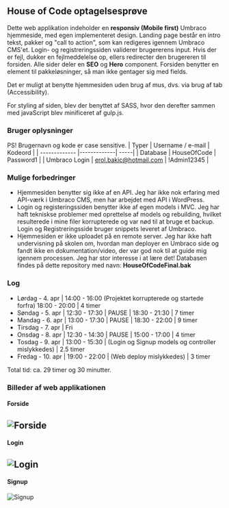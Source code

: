 ## House of Code optagelsesprøve

Dette web applikation indeholder en **responsiv (Mobile first)** Umbraco hjemmeside, med egen implementeret design. 
Landing page består en intro tekst, pakker og "call to action", som kan redigeres igennem Umbraco CMS'et.
Login- og registreringssiden validerer brugererens input. Hvis der er fejl, dukker en fejlmeddelelse op, ellers redirecter den brugereren til forsiden.
Alle sider deler en **SEO** og **Hero** component. Forsiden benytter en element til pakkeløsninger, så man ikke gentager sig med fields.

Det er muligt at benytte hjemmesiden uden brug af mus, dvs. via brug af tab (Accessibility).

For styling af siden, blev der benyttet af SASS, hvor den derefter sammen med javaScript blev minificeret af gulp.js.

### Bruger oplysninger
PS! Brugernavn og kode er case sensitive.
| Typer        | Username / e-mail           | Kodeord  |
| ------------- |-------------| -----|
| Database      | HouseOfCode | Password1 |
| Umbraco Login      | erol.bakic@hotmail.com      |   !Admin12345 |

### Mulige forbedringer
- Hjemmesiden benytter sig ikke af en API. Jeg har ikke nok erfaring med API-værk i Umbraco CMS, men har arbejdet med API i WordPress.
- Login og registeringssiden benytter ikke af egen models i MVC. Jeg har haft tekniskse problemer med oprettelse af models og rebuilding, hvilket resulterede i mine filer korrupterede og var nød til at bruge et backup. Login og Registreringsside bruger snippets leveret af Umbraco.
- Hjemmesiden er ikke uploadet på en remote server. Jeg har ikke haft undervisning på skolen om, hvordan man deployer en Umbraco side og fandt ikke en dokumentation/video, der var god nok til at guide mig igennem processen. Jeg har stor interesse i at lære det! Databasen findes på dette repository med navn: **HouseOfCodeFinal.bak**


### Log
- Lørdag - 4. apr | 14:00 - 16:00 (Projektet korrupterede og startede forfra) 18:00 - 20:00 | 4 timer
- Søndag - 5. apr | 12:30 - 17:30 | PAUSE | 18:30 - 21:30 | 7 timer
- Mandag - 6. apr | 13:00 - 17:30 | PAUSE | 18:30 - 22:00 | 9 timer
- Tirsdag - 7. apr | Fri
- Onsdag - 8. apr | 12:30 - 14:30 | PAUSE | 15:00 - 17:00 | 4 timer
- Tosdag - 9. apr | 13:00 - 15:30 | (Login og Signup models og controller mislykkedes) | 2.5 timer
- Fredag - 10. apr | 19:00 - 22:00 | (Web deploy mislykkedes) | 3 timer

Total tid: ca. 29 timer og 30 minutter.

### Billeder af web applikationen
#### Forside
![Forside](https://i.imgur.com/1tTDmhV.png "Forside")
----
#### Login
![Login](https://i.imgur.com/PMVxnXl.png "Login")
----
#### Signup
![Signup](https://i.imgur.com/ZV0xRYq.png "Signup")
